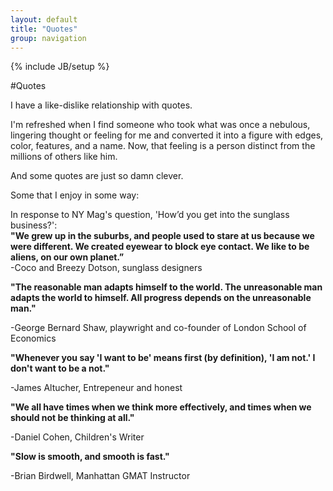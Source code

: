 ```yaml
---
layout: default
title: "Quotes"
group: navigation
---
```

{% include JB/setup %}

#Quotes

I have a like-dislike relationship with quotes.  

I'm refreshed when I find someone who took what was once a nebulous, lingering thought or feeling for me and converted it into a figure with edges, color, features, and a name. Now, that feeling is a person distinct from the millions of others like him. 

And some quotes are just so damn clever.  

Some that I enjoy in some way:    

In response to NY Mag's question, 'How’d you get into the sunglass business?':   
**"We grew up in the suburbs, and people used to stare at us because we were different. We created eyewear to block eye contact. We like to be aliens, on our own planet.”**  
-Coco and Breezy Dotson, sunglass designers  

**"The reasonable man adapts himself to the world. The unreasonable man adapts the world to himself. All progress depends on the unreasonable man."**  

-George Bernard Shaw, playwright and co-founder of London School of Economics  

**"Whenever you say 'I want to be' means first (by definition), 'I am not.' I don't want to be a not."**  

-James Altucher, Entrepeneur and honest  


**"We all have times when we think more effectively, and times when we should not be thinking at all."**  

-Daniel Cohen, Children's Writer  

**"Slow is smooth, and smooth is fast."**  

-Brian Birdwell, Manhattan GMAT Instructor 